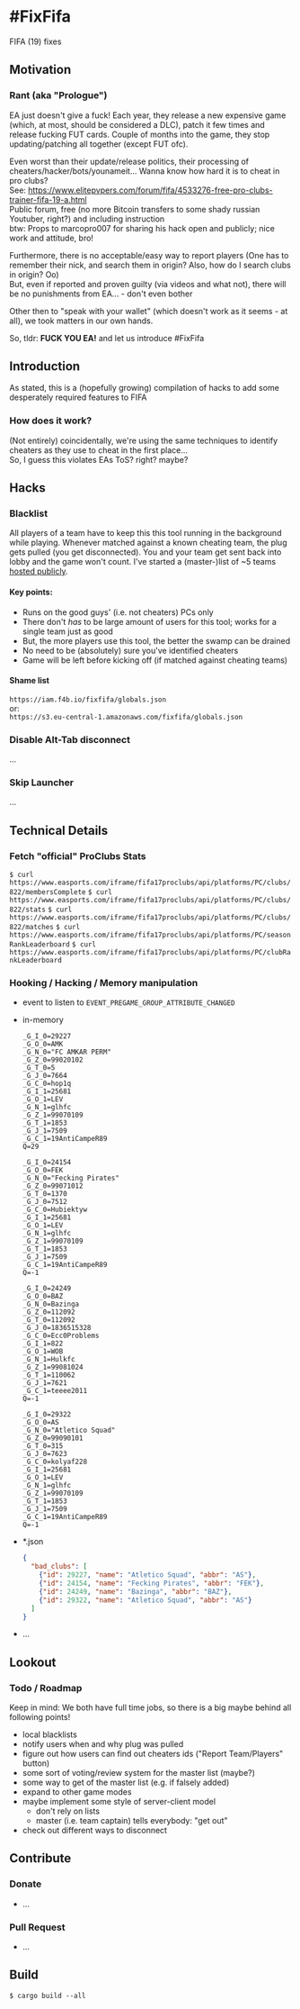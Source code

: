# \#FixFifa

FIFA (19) fixes

## Motivation

### Rant (aka "Prologue")

EA just doesn\'t give a fuck!
Each year, they release a new expensive game (which, at most, should be considered a DLC), patch it few times and release fucking FUT cards.
Couple of months into the game, they stop updating/patching all together (except FUT ofc).

Even worst than their update/release politics, their processing of cheaters/hacker/bots/younameit...
Wanna know how hard it is to cheat in pro clubs?  
See: https://www.elitepvpers.com/forum/fifa/4533276-free-pro-clubs-trainer-fifa-19-a.html  
Public forum, free (no more Bitcoin transfers to some shady russian Youtuber, right?) and including instruction  
btw: Props to marcopro007 for sharing his hack open and publicly; nice work and attitude, bro! 

Furthermore, there is no acceptable/easy way to report players (One has to remember their nick, and search them in origin? Also, how do I search clubs in origin? Oo)  
But, even if reported and proven guilty (via videos and what not), there will be no punishments from EA... - don\'t even bother

Other then to "speak with your wallet" (which doesn\'t work as it seems -  at all), we took matters in our own hands.

So, tldr: **FUCK YOU EA!** and let us introduce \#FixFifa 

## Introduction

As stated, this is a (hopefully growing) compilation of hacks to add some desperately required features to FIFA 

### How does it work?

(Not entirely) coincidentally, we're using the same techniques to identify cheaters as they use to cheat in the first place...  
So, I guess this violates EAs ToS? right? maybe?

## Hacks

### Blacklist

All players of a team have to keep this this tool running in the background while playing.
Whenever matched against a known cheating team, the plug gets pulled (you get disconnected).
You and your team get sent back into lobby and the game won't count.
I've started a (master-)list of ~5 teams [hosted publicly](https://s3.eu-central-1.amazonaws.com/fixfifa/globals.json).

#### Key points:

* Runs on the good guys' (i.e. not cheaters) PCs only
* There don't _has_ to be large amount of users for this tool; works for a single team just as good
* But, the more players use this tool, the better the swamp can be drained
* No need to be (absolutely) sure you've identified cheaters
* Game will be left before kicking off (if matched against cheating teams)

#### Shame list

`https://iam.f4b.io/fixfifa/globals.json`  
or:  
`https://s3.eu-central-1.amazonaws.com/fixfifa/globals.json`  

### Disable Alt-Tab disconnect

...

### Skip Launcher

...

## Technical Details

### Fetch "official" ProClubs Stats

`$ curl https://www.easports.com/iframe/fifa17proclubs/api/platforms/PC/clubs/822/membersComplete`
`$ curl https://www.easports.com/iframe/fifa17proclubs/api/platforms/PC/clubs/822/stats`
`$ curl https://www.easports.com/iframe/fifa17proclubs/api/platforms/PC/clubs/822/matches`
`$ curl https://www.easports.com/iframe/fifa17proclubs/api/platforms/PC/seasonRankLeaderboard`
`$ curl https://www.easports.com/iframe/fifa17proclubs/api/platforms/PC/clubRankLeaderboard`


### Hooking / Hacking / Memory manipulation
* event to listen to `EVENT_PREGAME_GROUP_ATTRIBUTE_CHANGED`
* in-memory
  ```
  _G_I_0=29227
  _G_O_0=AMK
  _G_N_0="FC AMKAR PERM"
  _G_Z_0=99020102
  _G_T_0=5
  _G_J_0=7664
  _G_C_0=hop1q
  _G_I_1=25681
  _G_O_1=LEV
  _G_N_1=glhfc
  _G_Z_1=99070109
  _G_T_1=1853
  _G_J_1=7509
  _G_C_1=19AntiCampeR89
  Q=29
  ```
  
  ```
  _G_I_0=24154
  _G_O_0=FEK
  _G_N_0="Fecking Pirates"
  _G_Z_0=99071012
  _G_T_0=1370
  _G_J_0=7512
  _G_C_0=Hubiektyw
  _G_I_1=25681
  _G_O_1=LEV
  _G_N_1=glhfc
  _G_Z_1=99070109
  _G_T_1=1853
  _G_J_1=7509
  _G_C_1=19AntiCampeR89
  Q=-1
  ```
  
  ```
  _G_I_0=24249
  _G_O_0=BAZ
  _G_N_0=Bazinga
  _G_Z_0=112092
  _G_T_0=112092
  _G_J_0=1836515328
  _G_C_0=Ecc0Problems
  _G_I_1=822
  _G_O_1=WOB
  _G_N_1=Hulkfc
  _G_Z_1=99081024
  _G_T_1=110062
  _G_J_1=7621
  _G_C_1=teeee2011
  Q=-1
  ```
  
  ```
  _G_I_0=29322
  _G_O_0=AS
  _G_N_0="Atletico Squad"
  _G_Z_0=99090101
  _G_T_0=315
  _G_J_0=7623
  _G_C_0=kolyaf228
  _G_I_1=25681
  _G_O_1=LEV
  _G_N_1=glhfc
  _G_Z_1=99070109
  _G_T_1=1853
  _G_J_1=7509
  _G_C_1=19AntiCampeR89
  Q=-1
  ```
* \*.json

  ```json
  {
    "bad_clubs": [
      {"id": 29227, "name": "Atletico Squad", "abbr": "AS"},
      {"id": 24154, "name": "Fecking Pirates", "abbr": "FEK"},
      {"id": 24249, "name": "Bazinga", "abbr": "BAZ"},
      {"id": 29322, "name": "Atletico Squad", "abbr": "AS"}
    ]
  }
  ```
* ...

## Lookout

### Todo / Roadmap

Keep in mind: We both have full time jobs, so there is a big maybe behind all following points!

* local blacklists
* notify users when and why plug was pulled
* figure out how users can find out cheaters ids ("Report Team/Players" button)
* some sort of voting/review system for the master list (maybe?)
* some way to get of the master list (e.g. if falsely added)
* expand to other game modes
* maybe implement some style of server-client model
  * don't rely on lists
  * master (i.e. team captain) tells everybody: "get out"
* check out different ways to disconnect

## Contribute

### Donate
* ...

### Pull Request
* ...

## Build

`$ cargo build --all`

